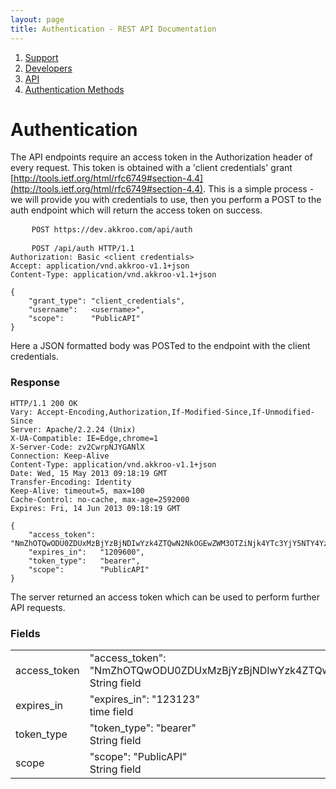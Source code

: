```yaml
---
layout: page
title: Authentication - REST API Documentation
---
```


<ol itemprop="breadcrumb">
<li><a href="/">Support</a></li>
<li><a href="/developers">Developers</a></li>
<li><a href="/developers/api">API</a></li>
<li><a href="/developers/api/authentication">Authentication Methods</a></li>
</ol>

# Authentication

The API endpoints require an access token in the Authorization header of every
request.  This token is obtained with a 'client credentials' grant
[http://tools.ietf.org/html/rfc6749#section-4.4](http://tools.ietf.org/html/rfc6749#section-4.4).
This is a simple process - we will provide you with credentials to use, then you
perform a POST to the auth endpoint which will return the access token on
success.

<pre>
    <code class="endpoint">POST https://dev.akkroo.com/api/auth</code>
</pre>

<pre>
    <code class="payload">POST /api/auth HTTP/1.1
Authorization: Basic <span class="highlight">&lt;client credentials&gt;</span>
Accept: application/vnd.akkroo-v1.1+json
Content-Type: application/vnd.akkroo-v1.1+json

{
    "grant_type": "client_credentials",
    "username":   <span class="highlight">&lt;username&gt;"</span>,
    "scope":      "PublicAPI"
}</code>
</pre>

Here a JSON formatted body was POSTed to the endpoint with the client
credentials.

### Response

<pre><code>HTTP/1.1 200 OK
Vary: Accept-Encoding,Authorization,If-Modified-Since,If-Unmodified-Since
Server: Apache/2.2.24 (Unix)
X-UA-Compatible: IE=Edge,chrome=1
X-Server-Code: zv2CwrpNJYGANlX
Connection: Keep-Alive
Content-Type: application/vnd.akkroo-v1.1+json
Date: Wed, 15 May 2013 09:18:19 GMT
Transfer-Encoding: Identity
Keep-Alive: timeout=5, max=100
Cache-Control: no-cache, max-age=2592000
Expires: Fri, 14 Jun 2013 09:18:19 GMT

{
    "access_token": "NmZhOTQwODU0ZDUxMzBjYzBjNDIwYzk4ZTQwN2NkOGEwZWM3OTZiNjk4YTc3YjY5NTY4YzQ1YWYzOTcxMGM2NA",
    "expires_in":   "1209600",
    "token_type":   "bearer",
    "scope":        "PublicAPI"
}</code>
</pre>


The server returned an access token which can be used to perform further API requests.

### Fields
<table class="endpoint-field-parameters">
    <tr>
    	<td class="field-id">access_token</td><td class='field-value'>
    		<div class="code-example">"access_token": "NmZhOTQwODU0ZDUxMzBjYzBjNDIwYzk4ZTQwN2NkOGEwZWM3OTZiNjk4YTc3YjY5NTY4YzQ1YWYzOTcxMGM2NA"</div>
        	<div class="code-description">String field</div>
        </td>
    </tr>
    <tr>
    	<td class="field-id">expires_in</td><td class='field-value'>
    		<div class="code-example">"expires_in": "123123"</div>
        	<div class="code-description">time field</div>
        </td>
    </tr>
    <tr>
    	<td class="field-id">token_type</td><td class='field-value'>
    		<div class="code-example">"token_type": "bearer"</div>
        	<div class="code-description">String field</div>
        </td>
    </tr>
    <tr>
    	<td class="field-id">scope</td><td class='field-value'>
    		<div class="code-example">"scope": "PublicAPI"</div>
        	<div class="code-description">String field</div>
        </td>
    </tr>
</table>
